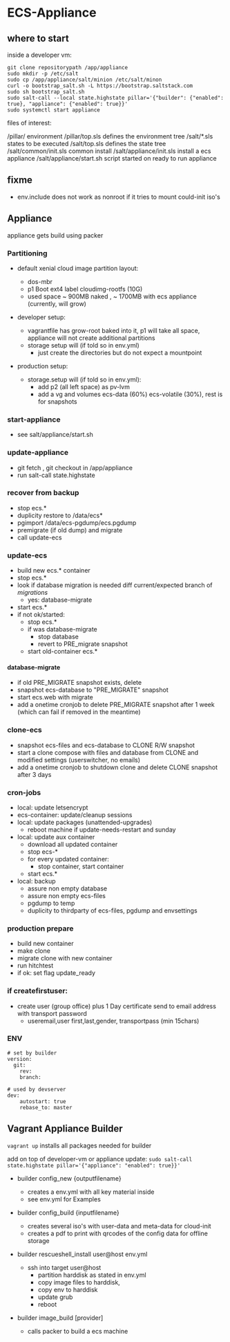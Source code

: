 # ECS-Appliance


## where to start

inside a developer vm:
```
git clone repositorypath /app/appliance
sudo mkdir -p /etc/salt
sudo cp /app/appliance/salt/minion /etc/salt/minon
curl -o bootstrap_salt.sh -L https://bootstrap.saltstack.com
sudo sh bootstrap_salt.sh
sudo salt-call --local state.highstate pillar='{"builder": {"enabled": true}, "appliance": {"enabled": true}}'
sudo systemctl start appliance
```

files of interest:

/pillar/            environment
/pillar/top.sls     defines the environment tree
/salt/*.sls         states to be executed
/salt/top.sls       defines the state tree
/salt/common/init.sls       common install
/salt/appliance/init.sls    install a ecs appliance
/salt/appliance/start.sh    script started on ready to run appliance

## fixme
+ env.include does not work as nonroot if it tries to mount could-init iso's

## Appliance

appliance gets build using packer

### Partitioning

+ default xenial cloud image partition layout:
    + dos-mbr
    + p1 Boot ext4 label cloudimg-rootfs (10G)
    + used space ~ 900MB naked , ~ 1700MB with ecs appliance (currently, will grow)

+ developer setup:
    + vagrantfile has grow-root baked into it, p1 will take all space, appliance will not create additional partitions
    + storage setup will (if told so in env.yml)
        + just create the directories but do not expect a mountpoint

+ production setup:
    + storage.setup will (if told so in env.yml):
        + add p2 (all left space) as pv-lvm
        + add a vg and volumes ecs-data (60%) ecs-volatile (30%), rest is for snapshots

### start-appliance
+ see salt/appliance/start.sh

### update-appliance
+ git fetch , git checkout in /app/appliance
+ run salt-call state.highstate

### recover from backup
+ stop ecs.*
+ duplicity restore to /data/ecs*
+ pgimport /data/ecs-pgdump/ecs.pgdump
+ premigrate (if old dump) and migrate
+ call update-ecs

### update-ecs
+ build new ecs.* container
+ stop ecs.*
+ look if database migration is needed diff current/expected branch of *migrations*
    + yes: database-migrate
+ start ecs.*
+ if not ok/started:
    + stop ecs.*
    + if was database-migrate
        + stop database
        + revert to PRE_migrate snapshot
    + start old-container ecs.*

#### database-migrate
+ if old PRE_MIGRATE snapshot exists, delete
+ snapshot ecs-database to "PRE_MIGRATE" snapshot
+ start ecs.web with migrate
+ add a onetime cronjob to delete PRE_MIGRATE snapshot after 1 week (which can fail if removed in the meantime)

### clone-ecs
+ snapshot ecs-files and ecs-database to CLONE R/W snapshot
+ start a clone compose with files and database from CLONE and modified settings
    (userswitcher, no emails)
+ add a onetime cronjob to shutdown clone and delete CLONE snapshot after 3 days

### cron-jobs
+ local: update letsencrypt
+ ecs-container: update/cleanup sessions
+ local: update packages (unattended-upgrades)
    + reboot machine if update-needs-restart and sunday
+ local: update aux container
    + download all updated container
    + stop ecs-*
    + for every updated container:
        + stop container, start container
    + start ecs.*
+ local: backup
    + assure non empty database
    + assure non empty ecs-files
    + pgdump to temp
    + duplicity to thirdparty of ecs-files, pgdump and envsettings

### production prepare
+ build new container
+ make clone
+ migrate clone with new container
+ run hitchtest
+ if ok: set flag update_ready

### if createfirstuser:
+ create user (group office) plus 1 Day certificate send to email address with transport password
    + useremail,user first,last,gender, transportpass (min 15chars)


### ENV
```
# set by builder
version:
  git:
    rev:
    branch:

# used by devserver
dev:
    autostart: true
    rebase_to: master

```

## Vagrant Appliance Builder

`vagrant up` installs all packages needed for builder

add on top of developer-vm or appliance update:
`sudo salt-call state.highstate pillar='{"appliance": "enabled": true}}'`

+ builder config_new {outputfilename}
    + creates a env.yml with all key material inside
    + see env.yml for Examples

+ builder config_build {inputfilename}
    + creates several iso's with user-data and meta-data for cloud-init
    + creates a pdf to print with qrcodes of the config data for offline storage

+ builder rescueshell_install user@host env.yml
    + ssh into target user@host
        + partition harddisk as stated in env.yml
        + copy image files to harddisk,
        + copy env to harddisk
        + update grub
        + reboot

+ builder image_build [provider]
    + calls packer to build a ecs machine
